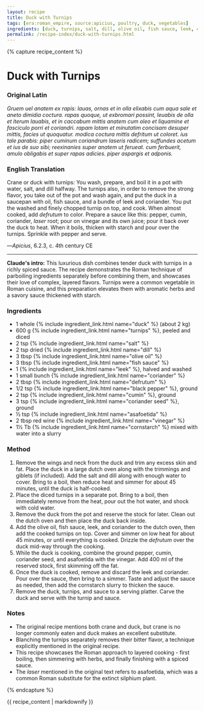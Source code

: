 ```yaml
---
layout: recipe
title: Duck with Turnips
tags: [era:roman_empire, source:apicius, poultry, duck, vegetables]
ingredients: [duck, turnips, salt, dill, olive oil, fish sauce, leek, coriander, defrutum, black pepper, cumin, coriander seed, asafoetida, red wine vinegar, cornstarch]
permalink: /recipe-index/duck-with-turnips.html
---
```


{% capture recipe_content %}
# Duck with Turnips

### Original Latin
*Gruem uel anatem ex rapis: lauas, ornas et in olla elixabis cum aqua sale et aneto dimidia coctura. rapas quoque, ut exbromari possint, leuabis de olla et iterum lauabis, et in caccabum mittis anatem cum oleo et liquamine et fasciculo porri et coriandri. rapam lotam et minutatim concisam desuper mittis, facies ut quoquatur. modica coctura mittis defritum ut coloret. ius tale parabis: piper cuminum coriandrum laseris radicem; suffundes acetum et ius de suo sibi; reexinanies super anatem ut ferueat. cum ferbuerit, amulo obligabis et super rapas adicies. piper aspargis et adponis.*

### English Translation
Crane or duck with turnips: You wash, prepare, and boil it in a pot with water, salt, and dill halfway. The turnips also, in order to remove the strong flavor, you take out of the pot and wash again, and put the duck in a saucepan with oil, fish sauce, and a bundle of leek and coriander. You put the washed and finely chopped turnip on top, and cook. When almost cooked, add *defrutum* to color. Prepare a sauce like this: pepper, cumin, coriander, *laser* root; pour on vinegar and its own juice; pour it back over the duck to heat. When it boils, thicken with starch and pour over the turnips. Sprinkle with pepper and serve.

—*Apicius*, 6.2.3, c. 4th century CE

___

**Claude's intro:** This luxurious dish combines tender duck with turnips in a richly spiced sauce. The recipe demonstrates the Roman technique of parboiling ingredients separately before combining them, and showcases their love of complex, layered flavors. Turnips were a common vegetable in Roman cuisine, and this preparation elevates them with aromatic herbs and a savory sauce thickened with starch.

### Ingredients
- 1 whole {% include ingredient_link.html name="duck" %} (about 2 kg)
- 600 g {% include ingredient_link.html name="turnips" %}, peeled and diced
- 2 tsp {% include ingredient_link.html name="salt" %}
- 2 tsp dried {% include ingredient_link.html name="dill" %}
- 3 tbsp {% include ingredient_link.html name="olive oil" %}
- 3 tbsp {% include ingredient_link.html name="fish sauce" %}
- 1 {% include ingredient_link.html name="leek" %}, halved and washed
- 1 small bunch {% include ingredient_link.html name="coriander" %}
- 2 tbsp {% include ingredient_link.html name="defrutum" %}
- 1/2 tsp {% include ingredient_link.html name="black pepper" %}, ground
- 2 tsp {% include ingredient_link.html name="cumin" %}, ground
- 3 tsp {% include ingredient_link.html name="coriander seed" %}, ground
- ½ tsp {% include ingredient_link.html name="asafoetida" %}
- 2 tbsp red wine {% include ingredient_link.html name="vinegar" %}
- 1½ Tb {% include ingredient_link.html name="cornstarch" %} mixed with water into a slurry

### Method
1. Remove the wings and neck from the duck and trim any excess skin and fat. Place the duck in a large dutch oven along with the trimmings and giblets (if included). Add the salt and dill along with enough water to cover. Bring to a boil, then reduce heat and simmer for about 45 minutes, until the duck is half-cooked.
2. Place the diced turnips in a separate pot. Bring to a boil, then immediately remove from the heat, pour out the hot water, and shock with cold water.
3. Remove the duck from the pot and reserve the stock for later. Clean out the dutch oven and then place the duck back inside.
4. Add the olive oil, fish sauce, leek, and coriander to the dutch oven, then add the cooked turnips on top. Cover and simmer on low heat for about 45 minutes, or until everything is cooked. Drizzle the *defrutum* over the duck mid-way through the cooking.
5. While the duck is cooking, combine the ground pepper, cumin, coriander seed, and asafoetida with the vinegar. Add 400 ml of the reserved stock, first skimming off the fat.
6. Once the duck is cooked, remove and discard the leek and coriander. Pour over the sauce, then bring to a simmer. Taste and adjust the sauce as needed, then add the cornstarch slurry to thicken the sauce.
7. Remove the duck, turnips, and sauce to a serving platter. Carve the duck and serve with the turnip and sauce.

### Notes
- The original recipe mentions both crane and duck, but crane is no longer commonly eaten and duck makes an excellent substitute.
- Blanching the turnips separately removes their bitter flavor, a technique explicitly mentioned in the original recipe.
- This recipe showcases the Roman approach to layered cooking - first boiling, then simmering with herbs, and finally finishing with a spiced sauce.
- The *laser* mentioned in the original text refers to asafoetida, which was a common Roman substitute for the extinct silphium plant.

{% endcapture %}

{{ recipe_content | markdownify }}